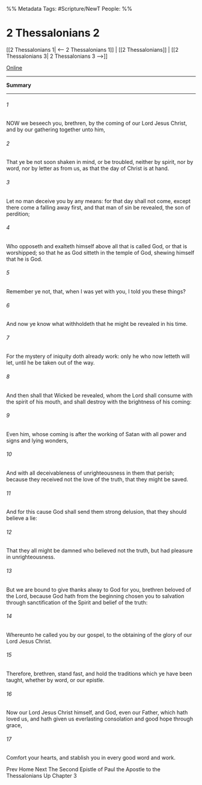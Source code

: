 %% Metadata
Tags: #Scripture/NewT
People: 
%%
# 2 Thessalonians 2
[[2 Thessalonians 1| <-- 2 Thessalonians 1]] | [[2 Thessalonians]] | [[2 Thessalonians 3| 2 Thessalonians 3 -->]]

[Online](https://churchofjesuschrist.org/study/scriptures/nt/2-thes/2?lang=eng)

---
__Summary__



---
###### 1
NOW we beseech you, brethren, by the coming of our Lord Jesus Christ, and by our gathering together unto him,
###### 2
That ye be not soon shaken in mind, or be troubled, neither by spirit, nor by word, nor by letter as from us, as that the day of Christ is at hand.
###### 3
Let no man deceive you by any means: for that day shall not come, except there come a falling away first, and that man of sin be revealed, the son of perdition;
###### 4
Who opposeth and exalteth himself above all that is called God, or that is worshipped; so that he as God sitteth in the temple of God, shewing himself that he is God.
###### 5
Remember ye not, that, when I was yet with you, I told you these things?
###### 6
And now ye know what withholdeth that he might be revealed in his time.
###### 7
For the mystery of iniquity doth already work: only he who now letteth will let, until he be taken out of the way.
###### 8
And then shall that Wicked be revealed, whom the Lord shall consume with the spirit of his mouth, and shall destroy with the brightness of his coming:
###### 9
Even him, whose coming is after the working of Satan with all power and signs and lying wonders,
###### 10
And with all deceivableness of unrighteousness in them that perish; because they received not the love of the truth, that they might be saved.
###### 11
And for this cause God shall send them strong delusion, that they should believe a lie:
###### 12
That they all might be damned who believed not the truth, but had pleasure in unrighteousness.
###### 13
But we are bound to give thanks alway to God for you, brethren beloved of the Lord, because God hath from the beginning chosen you to salvation through sanctification of the Spirit and belief of the truth:
###### 14
Whereunto he called you by our gospel, to the obtaining of the glory of our Lord Jesus Christ.
###### 15
Therefore, brethren, stand fast, and hold the traditions which ye have been taught, whether by word, or our epistle.
###### 16
Now our Lord Jesus Christ himself, and God, even our Father, which hath loved us, and hath given us everlasting consolation and good hope through grace,
###### 17
Comfort your hearts, and stablish you in every good word and work.

Prev
Home
Next
The Second Epistle of Paul the Apostle to the Thessalonians
Up
Chapter 3



